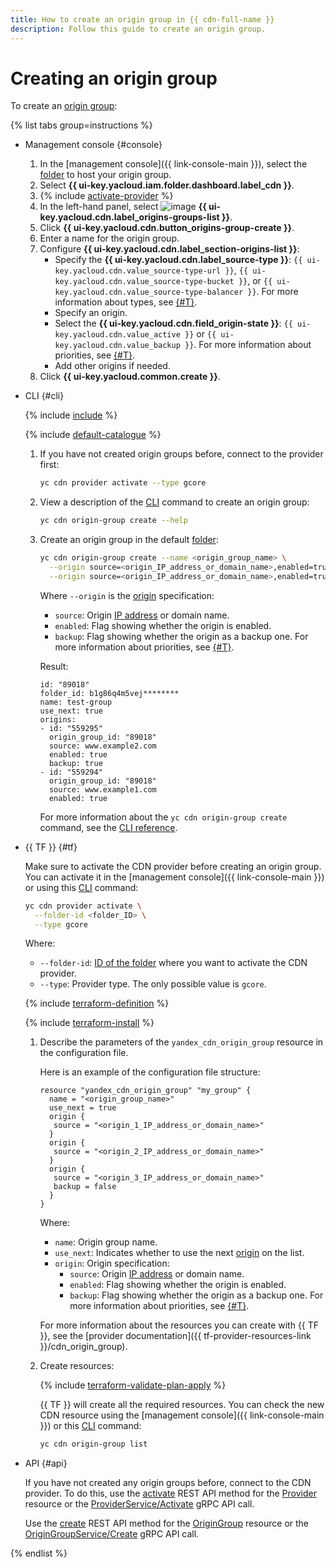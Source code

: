 ```yaml
---
title: How to create an origin group in {{ cdn-full-name }}
description: Follow this guide to create an origin group.
---
```


# Creating an origin group

To create an [origin group](../../concepts/origins.md):

{% list tabs group=instructions %}

- Management console {#console}

  1. In the [management console]({{ link-console-main }}), select the [folder](../../../resource-manager/concepts/resources-hierarchy.md#folder) to host your origin group.
  1. Select **{{ ui-key.yacloud.iam.folder.dashboard.label_cdn }}**.
  1. {% include [activate-provider](../../../_includes/cdn/activate-provider.md) %}
  1. In the left-hand panel, select ![image](../../../_assets/console-icons/folder-tree.svg) **{{ ui-key.yacloud.cdn.label_origins-groups-list }}**.
  1. Click **{{ ui-key.yacloud.cdn.button_origins-group-create }}**.
  1. Enter a name for the origin group.
  1. Configure **{{ ui-key.yacloud.cdn.label_section-origins-list }}**:
     * Specify the **{{ ui-key.yacloud.cdn.label_source-type }}**: `{{ ui-key.yacloud.cdn.value_source-type-url }}`, `{{ ui-key.yacloud.cdn.value_source-type-bucket }}`, or `{{ ui-key.yacloud.cdn.value_source-type-balancer }}`. For more information about types, see [{#T}](../../concepts/origins.md).
     * Specify an origin.
     * Select the **{{ ui-key.yacloud.cdn.field_origin-state }}**: `{{ ui-key.yacloud.cdn.value_active }}` or `{{ ui-key.yacloud.cdn.value_backup }}`. For more information about priorities, see [{#T}](../../concepts/origins.md#groups).
     * Add other origins if needed.
  1. Click **{{ ui-key.yacloud.common.create }}**.

- CLI {#cli}

  {% include [include](../../../_includes/cli-install.md) %}

  {% include [default-catalogue](../../../_includes/default-catalogue.md) %}

  1. If you have not created origin groups before, connect to the provider first:

     ```bash
     yc cdn provider activate --type gcore
     ```

  1. View a description of the [CLI](../../../cli/) command to create an origin group:

     ```bash
     yc cdn origin-group create --help
     ```

  1. Create an origin group in the default [folder](../../../resource-manager/concepts/resources-hierarchy.md#folder):

     ```bash
     yc cdn origin-group create --name <origin_group_name> \
       --origin source=<origin_IP_address_or_domain_name>,enabled=true \
       --origin source=<origin_IP_address_or_domain_name>,enabled=true,backup=true
     ```

     Where `--origin` is the [origin](../../concepts/resource.md) specification:
     * `source`: Origin [IP address](../../../vpc/concepts/address.md) or domain name.
     * `enabled`: Flag showing whether the origin is enabled.
     * `backup`: Flag showing whether the origin as a backup one. For more information about priorities, see [{#T}](../../concepts/origins.md#groups).

     Result:

     ```text
     id: "89018"
     folder_id: b1g86q4m5vej********
     name: test-group
     use_next: true
     origins:
     - id: "559295"
       origin_group_id: "89018"
       source: www.example2.com
       enabled: true
       backup: true
     - id: "559294"
       origin_group_id: "89018"
       source: www.example1.com
       enabled: true
     ```

     For more information about the `yc cdn origin-group create` command, see the [CLI reference](../../../cli/cli-ref/managed-services/cdn/origin-group/create.md).

- {{ TF }} {#tf}

  Make sure to activate the CDN provider before creating an origin group. You can activate it in the [management console]({{ link-console-main }}) or using this [CLI](../../../cli/) command:

  ```bash
  yc cdn provider activate \
    --folder-id <folder_ID> \
    --type gcore
  ```

  Where:
  * `--folder-id`: [ID of the folder](../../../resource-manager/operations/folder/get-id.md) where you want to activate the CDN provider.
  * `--type`: Provider type. The only possible value is `gcore`.

  {% include [terraform-definition](../../../_tutorials/_tutorials_includes/terraform-definition.md) %}

  {% include [terraform-install](../../../_includes/terraform-install.md) %}

  1. Describe the parameters of the `yandex_cdn_origin_group` resource in the configuration file.

     Here is an example of the configuration file structure:

     ```hcl
     resource "yandex_cdn_origin_group" "my_group" {
       name = "<origin_group_name>"
       use_next = true
       origin {
        source = "<origin_1_IP_address_or_domain_name>"
       }
       origin {
        source = "<origin_2_IP_address_or_domain_name>"
       }
       origin {
        source = "<origin_3_IP_address_or_domain_name>"
        backup = false
       }
     }
     ```

     Where:
     * `name`: Origin group name.
     * `use_next`: Indicates whether to use the next [origin](../../concepts/resource.md) on the list.
     * `origin`: Origin specification:
       * `source`: Origin [IP address](../../../vpc/concepts/address.md) or domain name.
       * `enabled`: Flag showing whether the origin is enabled.
       * `backup`: Flag showing whether the origin as a backup one. For more information about priorities, see [{#T}](../../concepts/origins.md#groups).

     For more information about the resources you can create with {{ TF }}, see the [provider documentation]({{ tf-provider-resources-link }}/cdn_origin_group).
  1. Create resources:

     {% include [terraform-validate-plan-apply](../../../_tutorials/_tutorials_includes/terraform-validate-plan-apply.md) %}

     {{ TF }} will create all the required resources. You can check the new CDN resource using the [management console]({{ link-console-main }}) or this [CLI](../../../cli/) command:

     ```bash
     yc cdn origin-group list
     ```

- API {#api}

  If you have not created any origin groups before, connect to the CDN provider. To do this, use the [activate](../../api-ref/Provider/activate.md) REST API method for the [Provider](../../api-ref/Provider/index.md) resource or the [ProviderService/Activate](../../api-ref/grpc/Provider/activate.md) gRPC API call.

  Use the [create](../../api-ref/OriginGroup/create.md) REST API method for the [OriginGroup](../../api-ref/OriginGroup/index.md) resource or the [OriginGroupService/Create](../../api-ref/grpc/OriginGroup/create.md) gRPC API call.

{% endlist %}